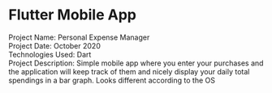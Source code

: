 # Flutter Mobile App
Project Name: Personal Expense Manager <br />
Project Date: October 2020 <br /> 
Technologies Used: Dart <br />
Project Description: Simple mobile app where you enter your purchases and the application will keep track of them and nicely display your daily total spendings in a bar graph. Looks different according to the OS 

